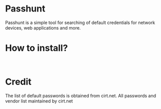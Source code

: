 # Passhunt
Passhunt is a simple tool for searching of default credentials for network devices, web applications and more.

# How to install?
<pre>

</pre>
# Credit
The list of default passwords is obtained from cirt.net. All passwords and vendor list maintained by cirt.net



